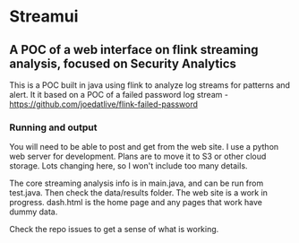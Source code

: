 # Streamui
## A POC of a web interface on flink streaming analysis, focused on Security Analytics

This is a POC built in java using flink to analyze log streams for patterns and alert.  It it based on a POC of a failed password log stream - https://github.com/joedatlive/flink-failed-password

### Running and output
You will need to be able to post and get from the web site.  I use a python web server for development.  Plans are to move it to S3 or other cloud storage.  Lots changing here, so I won't include too many details.

The core streaming analysis info is in main.java, and can be run from test.java. Then check the data/results folder.
The web site is a work in progress.  dash.html is the home page and any pages that work have dummy data.  

Check the repo issues to get a sense of what is working.

